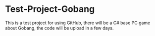 # Test-Project-Gobang
This is a test project for using GitHub, there will be a C# base PC game about Gobang, the code will be upload in a few days.
